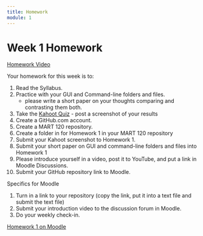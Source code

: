 ```yaml
---
title: Homework
module: 1
---
```


# Week 1 Homework

<!-- rebuild video -->
<a href="//www.youtube.com/embed/XzASBA6ZSKE" data-lity>Homework Video</a>

Your homework for this week is to:

<!-- make the kahoot a challenge -->

1. Read the Syllabus.
2. Practice with your GUI and Command-line folders and files.
    - please write a short paper on your thoughts comparing and contrasting them both.
3. Take the <a href="https://create.kahoot.it/share/mart-120-week-1/04b11f79-4372-47a8-96f3-36270a12e1c5" target="_new">Kahoot Quiz</a> - post a screenshot of your results 
4. Create a GitHub.com account.
5. Create a MART 120 repository.
6. Create a folder in for Homework 1 in your MART 120 repository
7. Submit your Kahoot screenshot to Homework 1.
8. Submit your short paper on GUI and command-line folders and files into Homework 1
9. Please introduce yourself in a video, post it to YouTube, and put a link in Moodle Discussions.
10. Submit your GitHub repository link to Moodle.

Specifics for Moodle

1. Turn in a link to your repository (copy the link, put it into a text file and submit the text file)
2. Submit your introduction video to the discussion forum in Moodle.
3. Do your weekly check-in.

[Homework 1 on Moodle](https://moodle.umt.edu/mod/assign/view.php?id=1314517)